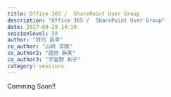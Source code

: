 ```yaml
---
title: Office 365 /  SharePoint User Group
description: "Office 365 /  SharePoint User Group"
date: 2017-09-29 14:10
sessionlevel: 50
author: "目代 昌幸"
co_author: "山﨑 淳朗"
co_author2: "國吉 麻美"
co_author3: "宇留野 彩子"
category: sessions
---
```

Comming Soon!!
